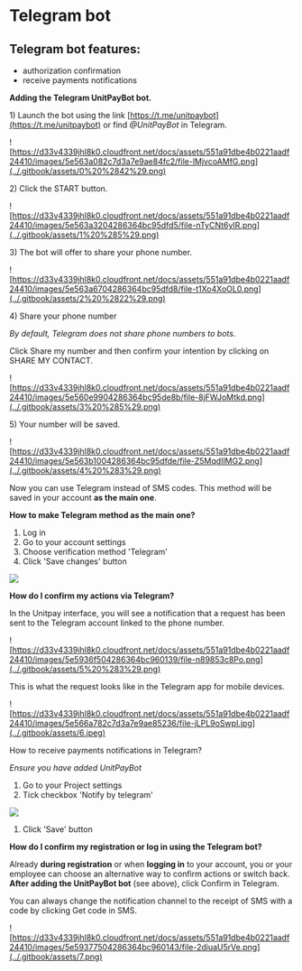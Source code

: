 # Telegram bot

## Telegram bot features:

* authorization confirmation
* receive payments notifications

**Adding the Telegram UnitPayBot bot.**

1\) Launch the bot using the link [https://t.me/unitpaybot](https://t.me/unitpaybot) or find _@UnitPayBot_ in Telegram.

![https://d33v4339jhl8k0.cloudfront.net/docs/assets/551a91dbe4b0221aadf24410/images/5e563a082c7d3a7e9ae84fc2/file-lMjvcoAMfG.png](../.gitbook/assets/0%20%2842%29.png)

2\) Click the START button.

![https://d33v4339jhl8k0.cloudfront.net/docs/assets/551a91dbe4b0221aadf24410/images/5e563a3204286364bc95dfd5/file-nTyCNt6yIR.png](../.gitbook/assets/1%20%285%29.png)

3\) The bot will offer to share your phone number.

![https://d33v4339jhl8k0.cloudfront.net/docs/assets/551a91dbe4b0221aadf24410/images/5e563a6704286364bc95dfd8/file-t1Xo4XoOL0.png](../.gitbook/assets/2%20%2822%29.png)

4\) Share your phone number

_By default, Telegram does not share phone numbers to bots._

Click Share my number and then confirm your intention by clicking on SHARE MY CONTACT.

![https://d33v4339jhl8k0.cloudfront.net/docs/assets/551a91dbe4b0221aadf24410/images/5e560e9904286364bc95de8b/file-8jFWJoMtkd.png](../.gitbook/assets/3%20%285%29.png)

5\) Your number will be saved.

![https://d33v4339jhl8k0.cloudfront.net/docs/assets/551a91dbe4b0221aadf24410/images/5e563b1004286364bc95dfde/file-Z5MqdIlMG2.png](../.gitbook/assets/4%20%283%29.png)

Now you can use Telegram instead of SMS codes. This method will be saved in your account **as the main one**.

**How to make Telegram method as the main one?**

1. Log in
2. Go to your account settings
3. Choose verification method 'Telegram'
4. Click 'Save changes' button

![](../.gitbook/assets/image%20%2818%29.png)

**How do I confirm my actions via Telegram?**

In the Unitpay interface, you will see a notification that a request has been sent to the Telegram account linked to the phone number.

![https://d33v4339jhl8k0.cloudfront.net/docs/assets/551a91dbe4b0221aadf24410/images/5e5936f504286364bc960139/file-n89853c8Po.png](../.gitbook/assets/5%20%283%29.png)

This is what the request looks like in the Telegram app for mobile devices.

![https://d33v4339jhl8k0.cloudfront.net/docs/assets/551a91dbe4b0221aadf24410/images/5e566a782c7d3a7e9ae85236/file-jLPL9oSwpI.jpg](../.gitbook/assets/6.jpeg)

How to receive payments notifications in Telegram?

_Ensure you have added UnitPayBot_

1. Go to your Project settings
2. Tick checkbox 'Notify by telegram'

![](../.gitbook/assets/telegramm-notifications.png)

1. Click 'Save' button

**How do I confirm my registration or log in using the Telegram bot?**

Already **during registration** or when **logging in** to your account, you or your employee can choose an alternative way to confirm actions or switch back. **After adding the UnitPayBot bot** \(see above\), click Confirm in Telegram.

You can always change the notification channel to the receipt of SMS with a code by clicking Get code in SMS.

![https://d33v4339jhl8k0.cloudfront.net/docs/assets/551a91dbe4b0221aadf24410/images/5e59377504286364bc960143/file-2diuaU5rVe.png](../.gitbook/assets/7.png)

